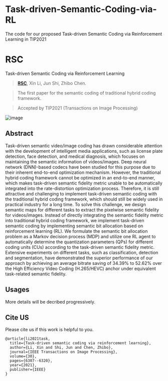 # Task-driven-Semantic-Coding-via-RL
The code for our proposed Task-driven Semantic Coding via Reinforcement Learning in TIP2021

# RSC
Task-driven Semantic Coding via Reinforcement Learning
> [**RSC**](https://arxiv.org/abs/2106.03511), Xin Li, Jun Shi, Zhibo Chen.    

> The first paper for the semantic coding of traditional hybrid coding framework.

> Accepted by TIP2021 (Transactions on Image Processing)

![image](https://github.com/lixinustc/HST-Hierarchical-Swin-Transformer-for-Compressed-Image-Super-resolution/blob/main/figs/HST.png)

## Abstract 
Task-driven semantic video/image coding has drawn considerable attention with the development of intelligent media applications, such as license plate detection, face detection, and medical diagnosis, which focuses on maintaining the semantic information of videos/images. Deep neural network (DNN)-based codecs have been studied for this purpose due to their inherent end-to-end optimization mechanism. However, the traditional hybrid coding framework cannot be optimized in an end-to-end manner, which makes task-driven semantic fidelity metric unable to be automatically integrated into the rate-distortion optimization process. Therefore, it is still attractive and challenging to implement task-driven semantic coding with the traditional hybrid coding framework, which should still be widely used in practical industry for a long time. To solve this challenge, we design semantic maps for different tasks to extract the pixelwise semantic fidelity for videos/images. Instead of directly integrating the semantic fidelity metric into traditional hybrid coding framework, we implement task-driven semantic coding by implementing semantic bit allocation based on reinforcement learning (RL). We formulate the semantic bit allocation problem as a Markov decision process (MDP) and utilize one RL agent to automatically determine the quantization parameters (QPs) for different coding units (CUs) according to the task-driven semantic fidelity metric. Extensive experiments on different tasks, such as classification, detection and segmentation, have demonstrated the superior performance of our approach by achieving an average bitrate saving of 34.39% to 52.62% over the High Efficiency Video Coding (H.265/HEVC) anchor under equivalent task-related semantic fidelity.

## Usages
More details will be decribed progressively.


## Cite US
Please cite us if this work is helpful to you.
```
@article{li2021task,
  title={Task-driven semantic coding via reinforcement learning},
  author={Li, Xin and Shi, Jun and Chen, Zhibo},
  journal={IEEE Transactions on Image Processing},
  volume={30},
  pages={6307--6320},
  year={2021},
  publisher={IEEE}
}
```

